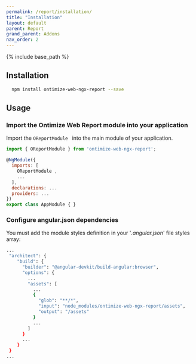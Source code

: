 ```yaml
---
permalink: /report/installation/
title: "Installation"
layout: default
parent: Report
grand_parent: Addons
nav_order: 2
---
```


{% include base_path %}

## Installation

```bash
  npm install ontimize-web-ngx-report --save
```

## Usage

### Import the Ontimize Web Report module into your application

Import the `OReportModule ` into the main module of your application.

```javascript
import { OReportModule } from 'ontimize-web-ngx-report';

@NgModule({
  imports: [
    OReportModule ,
    ...
  ],
  declarations: ...
  providers: ...
})
export class AppModule { }
```


###  Configure angular.json dependencies

You must add the module styles definition in your '*.angular.json*' file styles array:

```bash
...
 "architect": {
    "build": {
      "builder": "@angular-devkit/build-angular:browser",
      "options": {
        ...
        "assets": [
          ...
          {
            "glob": "**/*",
            "input": "node_modules/ontimize-web-ngx-report/assets",
            "output": "/assets"
          }
          ...
        ]
      }
      ...
    }
 }
...
```